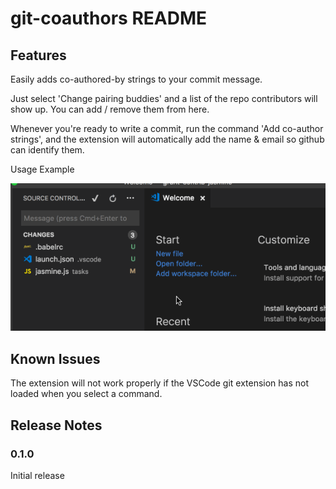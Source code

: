 # git-coauthors README

## Features

Easily adds co-authored-by strings to your commit message.

Just select 'Change pairing buddies' and a list of the repo contributors will show up. You can add / remove them from here.

Whenever you're ready to write a commit, run the command 'Add co-author strings', and the extension will automatically add the name & email so github can identify them.

Usage Example

![Usage](img/sample.gif)

## Known Issues

The extension will not work properly if the VSCode git extension has not loaded when you select a command.

## Release Notes

### 0.1.0

Initial release
